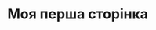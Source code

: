 <!DOCTYPE html>
<html lang="uk">
<head>
	<meta charset="UTF-8">
	<title>Moya persha storinka</title>
</head>
  <h1>Моя перша сторінкa</h1>
<body>
	
</body>
</html>
